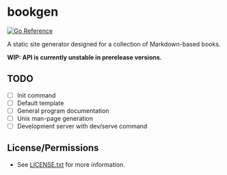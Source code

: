 # bookgen

[![Go Reference](https://pkg.go.dev/badge/github.com/JessebotX/bookgen.svg)](https://pkg.go.dev/github.com/JessebotX/bookgen)

A static site generator designed for a collection of Markdown-based books.

**WIP: API is currently unstable in prerelease versions.**

## TODO

- [ ] Init command
- [ ] Default template
- [ ] General program documentation
- [ ] Unix man-page generation
- [ ] Development server with dev/serve command

## License/Permissions

- See [LICENSE.txt](LICENSE.txt) for more information.
